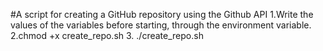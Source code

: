 #A script for creating a GitHub repository using the Github API
1.Write the values ​​of the variables before starting, through the environment variable.
2.chmod +x create_repo.sh 
3. ./create_repo.sh
